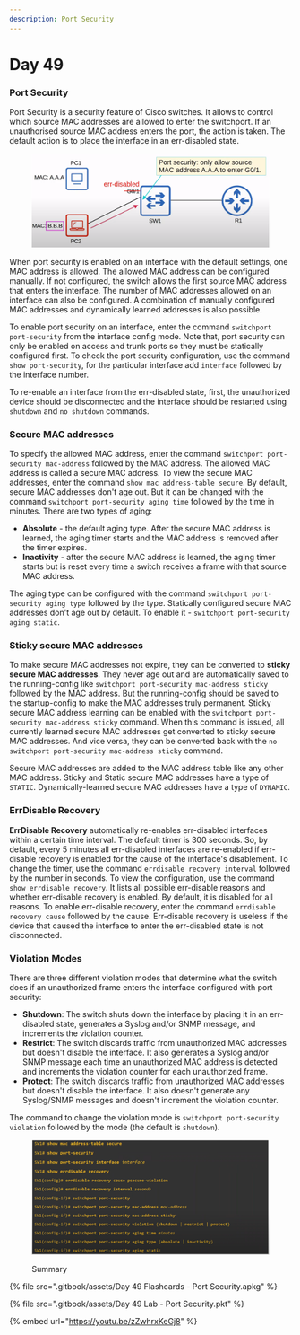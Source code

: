 ```yaml
---
description: Port Security
---
```


# Day 49

### Port Security

Port Security is a security feature of Cisco switches. It allows to control which source MAC addresses are allowed to enter the switchport. If an unauthorised source MAC address enters the port, the action is taken. The default action is to place the interface in an err-disabled state.&#x20;

<figure><img src=".gitbook/assets/image (2) (1).png" alt="port security demo" width="563"><figcaption></figcaption></figure>

When port security is enabled on an interface with the default settings, one MAC address is allowed. The allowed MAC address can be configured manually. If not configured, the switch allows the first source MAC address that enters the interface. The number of MAC addresses allowed on an interface can also be configured. A combination of manually configured MAC addresses and dynamically learned addresses is also possible.

To enable port security on an interface, enter the command `switchport port-security` from the interface config mode. Note that, port security can only be enabled on access and trunk ports so they must be statically configured first. To check the port security configuration, use the command `show port-security`, for the particular interface add `interface` followed by the interface number.&#x20;

To re-enable an interface from the err-disabled state, first, the unauthorized device should be disconnected and the interface should be restarted using `shutdown` and `no shutdown` commands.&#x20;

### Secure MAC addresses

To specify the allowed MAC address, enter the command `switchport port-security mac-address` followed by the MAC address. The allowed MAC address is called a secure MAC address.  To view the secure MAC addresses, enter the command `show mac address-table secure`. By default, secure MAC addresses don't age out. But it can be changed with the command `switchport port-security aging time` followed by the time in minutes. There are two types of aging:

* **Absolute** - the default aging type. After the secure MAC address is learned, the aging timer starts and the MAC address is removed after the timer expires.
* **Inactivity** - after the secure MAC address is learned, the aging timer starts but is reset every time a switch receives a frame with that source MAC address.&#x20;

The aging type can be configured with the command `switchport port-security aging type` followed by the type. Statically configured secure MAC addresses don't age out by default. To enable it - `switchport port-security aging static`.

### Sticky secure MAC addresses

To make secure MAC addresses not expire, they can be converted to **sticky secure MAC addresses**. They never age out and are automatically saved to the running-config like `switchport port-security mac-address sticky` followed by the MAC address. But the running-config should be saved to the startup-config to make the MAC addresses truly permanent. Sticky secure MAC address learning can be enabled with the `switchport port-security mac-address sticky` command. When this command is issued, all currently learned secure MAC addresses get converted to sticky secure MAC addresses. And vice versa, they can be converted back with the `no switchport port-security mac-address sticky` command.

Secure MAC addresses are added to the MAC address table like any other MAC address. Sticky and Static secure MAC addresses have a type of `STATIC`. Dynamically-learned secure MAC addresses have a type of `DYNAMIC`.

### ErrDisable Recovery

**ErrDisable Recovery** automatically re-enables err-disabled interfaces within a certain time interval. The default timer is 300 seconds. So, by default, every 5 minutes all err-disabled interfaces are re-enabled if err-disable recovery is enabled for the cause of the interface's disablement. To change the timer, use the command `errdisable recovery interval` followed by the number in seconds. To view the configuration, use the command `show errdisable recovery`. It lists all possible err-disable reasons and whether err-disable recovery is enabled. By default, it is disabled for all reasons. To enable err-disable recovery, enter the command `errdisable recovery cause` followed by the cause. Err-disable recovery is useless if the device that caused the interface to enter the err-disabled state is not disconnected.

### Violation Modes

There are three different violation modes that determine what the switch does if an unauthorized frame enters the interface configured with port security:&#x20;

* **Shutdown**: The switch shuts down the interface by placing it in an err-disabled state, generates a Syslog and/or SNMP message, and increments the violation counter.
* **Restrict**: The switch discards traffic from unauthorized MAC addresses but doesn't disable the interface. It also generates a Syslog and/or SNMP message each time an unauthorized MAC address is detected and increments the violation counter for each unauthorized frame.&#x20;
* **Protect**: The switch discards traffic from unauthorized MAC addresses but doesn't disable the interface. It also doesn't generate any Syslog/SNMP messages and doesn't increment the violation counter.

The command to change the violation mode is `switchport port-security violation` followed by the mode (the default is `shutdown`).

<figure><img src=".gitbook/assets/image (158).png" alt="summary" width="563"><figcaption><p>Summary</p></figcaption></figure>

{% file src=".gitbook/assets/Day 49 Flashcards - Port Security.apkg" %}

{% file src=".gitbook/assets/Day 49 Lab - Port Security.pkt" %}

{% embed url="https://youtu.be/zZwhrxKeGj8" %}

